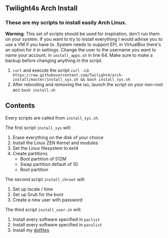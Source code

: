## Twilight4s Arch Install

### These are my scripts to install easily Arch Linux.

**Warning**: This set of scripts should be used for inspiration, don't run them on your system. If you want to try to install everything I would advise you to use a VM if you have to. System needs to support EFI, in VirtualBox there's an option for it in settings. Change the user to the username you want to name your account, in `install_apps.sh` in line 64. Make sure to make a backup before changing anything in the script.
1. `curl` and execute the script `curl -LO https://raw.githubusercontent.com/Twilight4/arch-install/master/install_sys.sh && bash install_sys.sh`
2. After rebooting and removing the iso, launch the script on your non-root acc `bash install.sh`

## Contents
Every scripts are called from `install_sys.sh`.

The first script `install_sys` will:
1. Erase everything on the disk of your choice
2. Install the Linux ZEN Kernel and modules
3. Set the Linux filesystem to ext4
4. Create partitions
   - Boot partition of 512M
   - Swap partition default of 1G
   - Root partition

The second script `install_chroot` will:
1. Set up locale / time
2. Set up Grub for the boot
3. Create a new user with password

The third script `install_user.sh` will:
1. Install every software specified in `paclist`
2. Install every software specified in `parulist`
3. Install my [dotfiles](https://github.com/Twilight4/dotfiles)
